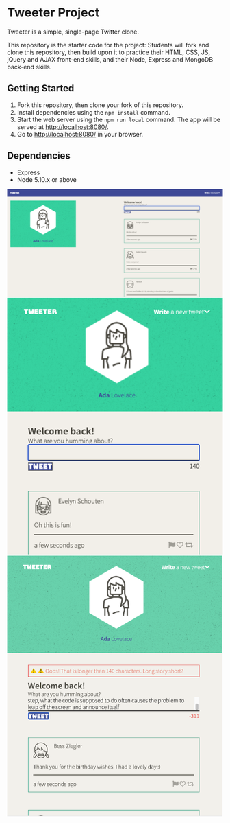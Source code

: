# Tweeter Project

Tweeter is a simple, single-page Twitter clone.

This repository is the starter code for the project: Students will fork and clone this repository, then build upon it to practice their HTML, CSS, JS, jQuery and AJAX front-end skills, and their Node, Express and MongoDB back-end skills.

## Getting Started

1. Fork this repository, then clone your fork of this repository.
2. Install dependencies using the `npm install` command.
3. Start the web server using the `npm run local` command. The app will be served at <http://localhost:8080/>.
4. Go to <http://localhost:8080/> in your browser.

## Dependencies

- Express
- Node 5.10.x or above

!["Screenshot of desktop view"](https://github.com/iyriss/tweeter/blob/master/docs/DesktopView.png?raw=true)
!["Screenshot of mobile view"](https://github.com/iyriss/tweeter/blob/master/docs/TabletView.png?raw=true)
!["Screenshot of mobile view showing an error"](https://github.com/iyriss/tweeter/blob/master/docs/TabletView_ShowingError.png?raw=true)


